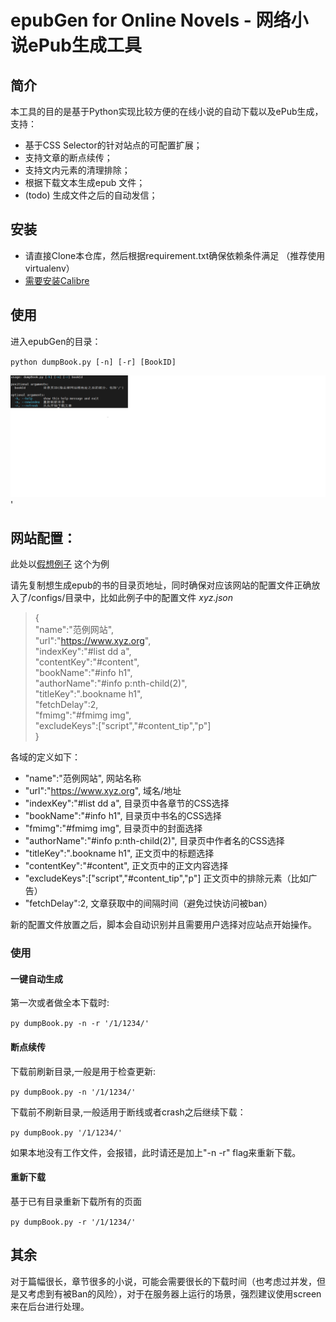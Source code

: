 # epubGen for Online Novels - 网络小说ePub生成工具

## 简介

本工具的目的是基于Python实现比较方便的在线小说的自动下载以及ePub生成，支持：

- 基于CSS Selector的针对站点的可配置扩展；
- 支持文章的断点续传；
- 支持文内元素的清理排除；
- 根据下载文本生成epub 文件；
- (todo) 生成文件之后的自动发信；


## 安装

- 请直接Clone本仓库，然后根据requirement.txt确保依赖条件满足 （推荐使用virtualenv）
- [需要安装Calibre](https://www.linuxcapable.com/how-to-install-calibre-on-ubuntu-linux/)



## 使用

进入epubGen的目录：

`python dumpBook.py [-n] [-r] [BookID]`

![readme.png](https://github.com/shinemoon/epubGen/blob/main/readme.png?raw=true)'

## 网站配置：

此处以[假想例子](https://www.xyz.org/1/1234/) 这个为例

请先复制想生成epub的书的目录页地址，同时确保对应该网站的配置文件正确放入了/configs/目录中，比如此例子中的配置文件 *xyz.json*

 
> {     
>     "name":"范例网站",       
>     "url":"https://www.xyz.org",     
>     "indexKey":"#list dd a",     
>     "contentKey":"#content",     
>     "bookName":"#info h1",     
>     "authorName":"#info p:nth-child(2)",     
>     "titleKey":".bookname h1",     
>     "fetchDelay":2,     
>     "fmimg":"#fmimg img",     
>     "excludeKeys":["script","#content_tip","p"]     
> }     

各域的定义如下：

- "name":"范例网站",                                        网站名称
- "url":"https://www.xyz.org",                              域名/地址
- "indexKey":"#list dd a",                                  目录页中各章节的CSS选择
- "bookName":"#info h1",                                    目录页中书名的CSS选择
- "fmimg":"#fmimg img",                                     目录页中的封面选择
- "authorName":"#info p:nth-child(2)",                      目录页中作者名的CSS选择
- "titleKey":".bookname h1",                                正文页中的标题选择
- "contentKey":"#content",                                  正文页中的正文内容选择
- "excludeKeys":["script","#content_tip","p"]               正文页中的排除元素（比如广告）
- "fetchDelay":2,                                           文章获取中的间隔时间（避免过快访问被ban）


新的配置文件放置之后，脚本会自动识别并且需要用户选择对应站点开始操作。


### 使用 

#### 一键自动生成

第一次或者做全本下载时: 

`py dumpBook.py -n -r '/1/1234/'`


#### 断点续传

下载前刷新目录,一般是用于检查更新:

`py dumpBook.py -n '/1/1234/'`

下载前不刷新目录,一般适用于断线或者crash之后继续下载：

`py dumpBook.py '/1/1234/'`

如果本地没有工作文件，会报错，此时请还是加上"-n -r" flag来重新下载。

#### 重新下载

基于已有目录重新下载所有的页面

`py dumpBook.py -r '/1/1234/'`

## 其余

对于篇幅很长，章节很多的小说，可能会需要很长的下载时间（也考虑过并发，但是又考虑到有被Ban的风险），对于在服务器上运行的场景，强烈建议使用screen来在后台进行处理。


